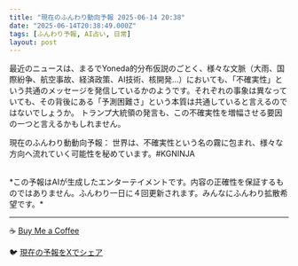 ```yaml
---
title: "現在のふんわり動向予報 2025-06-14 20:38"
date: "2025-06-14T20:38:49.000Z"
tags: [ふんわり予報, AI占い, 日常]
layout: post
---
```


最近のニュースは、まるでYoneda的分布仮説のごとく、様々な文脈（大雨、国際紛争、航空事故、経済政策、AI技術、核開発…）においても、「不確実性」という共通のメッセージを発信しているかのようです。それぞれの事象は異なっていても、その背後にある「予測困難さ」という本質は共通していると言えるのではないでしょうか。  トランプ大統領の発言も、この不確実性を増幅させる要因の一つと言えるかもしれません。

現在のふんわり動動向予報：
世界は、不確実性という名の霧に包まれ、様々な方向へ流れていく可能性を秘めています。#KGNINJA

<br>
*この予報はAIが生成したエンターテイメントです。内容の正確性を保証するものではありません。ふんわり一日に４回更新されます。みんなにふんわり拡散希望です。*

---
☕️ [Buy Me a Coffee](https://www.buymeacoffee.com/kgninja)

🐦 [現在の予報をXでシェア](https://twitter.com/intent/tweet?text=%E7%8F%BE%E5%9C%A8%E3%81%AE%E3%81%B5%E3%82%93%E3%82%8F%E3%82%8A%E4%BA%88%E5%A0%B1%3A%20%E3%80%8C%E6%9C%80%E8%BF%91%E3%81%AE%E3%83%8B%E3%83%A5%E3%83%BC%E3%82%B9%E3%81%AF%E3%80%81%E3%81%BE%E3%82%8B%E3%81%A7Yoneda%E7%9A%84%E5%88%86%E5%B8%83%E4%BB%AE%E8%AA%AC%E3%81%AE%E3%81%94%E3%81%A8%E3%81%8F%E3%80%81%E6%A7%98%E3%80%85%E3%81%AA%E6%96%87%E8%84%88%EF%BC%88%E5%A4%A7%E9%9B%A8%E3%80%81%E5%9B%BD%E9%9A%9B%E7%B4%9B%E4%BA%89%E3%80%81%E8%88%AA%E7%A9%BA%E4%BA%8B%E6%95%85%E3%80%81%E7%B5%8C%E6%B8%88%E6%94%BF%E7%AD%96%E3%80%81AI%E6%8A%80%E8%A1%93%E3%80%81%E6%A0%B8%E9%96%8B%E7%99%BA%E2%80%A6%EF%BC%89%E3%81%AB%E3%81%8A%E3%81%84%E3%81%A6%E3%82%82%E3%80%81%E3%80%8C%E4%B8%8D%E7%A2%BA%E5%AE%9F%E6%80%A7%E3%80%8D%E3%81%A8%E3%81%84%E3%81%86%E5%85%B1%E9%80%9A%E3%81%AE%E3%83%A1%E3%83%83%E3%82%BB%E3%83%BC%E3%82%B8%E3%82%92%E7%99%BA%E4%BF%A1%E3%81%97%E3%81%A6%E3%81%84%E3%82%8B%E3%81%8B%E3%81%AE%E3%82%88%E3%81%86%E3%81%A7%E3%81%99%E3%80%82%E3%80%8D%23KGNINJA%20%E7%B6%9A%E3%81%8D%E3%81%AF%E3%83%96%E3%83%AD%E3%82%B0%E3%81%A7%EF%BC%81%F0%9F%91%87&url=https%3A%2F%2Fkg-ninja.github.io%2FFunwariyoso%2F)
